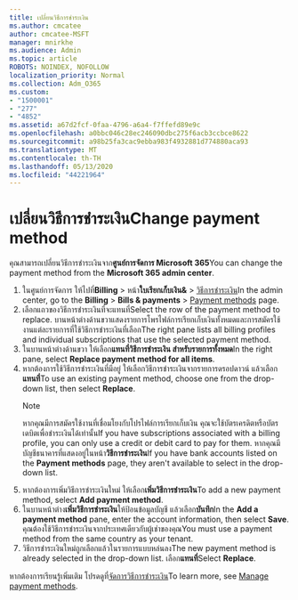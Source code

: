 ```yaml
---
title: เปลี่ยนวิธีการชําระเงิน
ms.author: cmcatee
author: cmcatee-MSFT
manager: mnirkhe
ms.audience: Admin
ms.topic: article
ROBOTS: NOINDEX, NOFOLLOW
localization_priority: Normal
ms.collection: Adm_O365
ms.custom:
- "1500001"
- "277"
- "4852"
ms.assetid: a67d2fcf-0faa-4796-a6a4-f7ffefd89e9c
ms.openlocfilehash: a0bbc046c28ec246090dbc275f6acb3ccbce8622
ms.sourcegitcommit: a98b25fa3cac9ebba983f4932881d774880aca93
ms.translationtype: MT
ms.contentlocale: th-TH
ms.lasthandoff: 05/13/2020
ms.locfileid: "44221964"
---
```

# <a name="change-payment-method"></a><span data-ttu-id="6e048-102">เปลี่ยนวิธีการชําระเงิน</span><span class="sxs-lookup"><span data-stu-id="6e048-102">Change payment method</span></span>

<span data-ttu-id="6e048-103">คุณสามารถเปลี่ยนวิธีการชําระเงินจาก**ศูนย์การจัดการ Microsoft 365**</span><span class="sxs-lookup"><span data-stu-id="6e048-103">You can change the payment method from the **Microsoft 365 admin center**.</span></span>
  
1. <span data-ttu-id="6e048-104">ในศูนย์การจัดการ ให้ไปที่**Billing**  >  หน้า**ใบเรียกเก็บเงิน&**  >  [วิธีการชําระเงิน](https://go.microsoft.com/fwlink/p/?linkid=2018806)</span><span class="sxs-lookup"><span data-stu-id="6e048-104">In the admin center, go to the **Billing** > **Bills & payments** > [Payment methods](https://go.microsoft.com/fwlink/p/?linkid=2018806) page.</span></span>
2. <span data-ttu-id="6e048-105">เลือกแถวของวิธีการชําระเงินที่จะแทนที่</span><span class="sxs-lookup"><span data-stu-id="6e048-105">Select the row of the payment method to replace.</span></span> <span data-ttu-id="6e048-106">บานหน้าต่างด้านขวาแสดงรายการโพรไฟล์การเรียกเก็บเงินทั้งหมดและการสมัครใช้งานแต่ละรายการที่ใช้วิธีการชําระเงินที่เลือก</span><span class="sxs-lookup"><span data-stu-id="6e048-106">The right pane lists all billing profiles and individual subscriptions that use the selected payment method.</span></span>
3. <span data-ttu-id="6e048-107">ในบานหน้าต่างด้านขวา ให้เลือก**แทนที่วิธีการชําระเงิน สําหรับรายการทั้งหมด**</span><span class="sxs-lookup"><span data-stu-id="6e048-107">In the right pane, select **Replace payment method for all items**.</span></span>
4. <span data-ttu-id="6e048-108">หากต้องการใช้วิธีการชําระเงินที่มีอยู่ ให้เลือกวิธีการชําระเงินจากรายการดรอปดาวน์ แล้วเลือก**แทนที่**</span><span class="sxs-lookup"><span data-stu-id="6e048-108">To use an existing payment method, choose one from the drop-down list, then select **Replace**.</span></span>
    > [!NOTE]
    > <span data-ttu-id="6e048-109">หากคุณมีการสมัครใช้งานที่เชื่อมโยงกับโปรไฟล์การเรียกเก็บเงิน คุณจะใช้บัตรเครดิตหรือบัตรเดบิตเพื่อชําระเงินได้เท่านั้น</span><span class="sxs-lookup"><span data-stu-id="6e048-109">If you have subscriptions associated with a billing profile, you can only use a credit or debit card to pay for them.</span></span> <span data-ttu-id="6e048-110">หากคุณมีบัญชีธนาคารที่แสดงอยู่ในหน้า**วิธีการชําระเงิน**</span><span class="sxs-lookup"><span data-stu-id="6e048-110">If you have bank accounts listed on the **Payment methods** page, they aren't available to select in the drop-down list.</span></span>
5. <span data-ttu-id="6e048-111">หากต้องการเพิ่มวิธีการชําระเงินใหม่ ให้เลือก**เพิ่มวิธีการชําระเงิน**</span><span class="sxs-lookup"><span data-stu-id="6e048-111">To add a new payment method, select **Add payment method**.</span></span>
6. <span data-ttu-id="6e048-112">ในบานหน้าต่าง**เพิ่มวิธีการชําระเงิน**ให้ป้อนข้อมูลบัญชี แล้วเลือก**บันทึก**</span><span class="sxs-lookup"><span data-stu-id="6e048-112">In the **Add a payment method** pane, enter the account information, then select **Save**.</span></span> <span data-ttu-id="6e048-113">คุณต้องใช้วิธีการชําระเงินจากประเทศเดียวกับผู้เช่าของคุณ</span><span class="sxs-lookup"><span data-stu-id="6e048-113">You must use a payment method from the same country as your tenant.</span></span>
7. <span data-ttu-id="6e048-114">วิธีการชําระเงินใหม่ถูกเลือกแล้วในรายการแบบหล่นลง</span><span class="sxs-lookup"><span data-stu-id="6e048-114">The new payment method is already selected in the drop-down list.</span></span> <span data-ttu-id="6e048-115">เลือก**แทนที่**</span><span class="sxs-lookup"><span data-stu-id="6e048-115">Select **Replace**.</span></span>

<span data-ttu-id="6e048-116">หากต้องการเรียนรู้เพิ่มเติม โปรดดูที่[จัดการวิธีการชําระเงิน](https://docs.microsoft.com/microsoft-365/commerce/billing-and-payments/manage-payment-methods)</span><span class="sxs-lookup"><span data-stu-id="6e048-116">To learn more, see [Manage payment methods](https://docs.microsoft.com/microsoft-365/commerce/billing-and-payments/manage-payment-methods).</span></span>